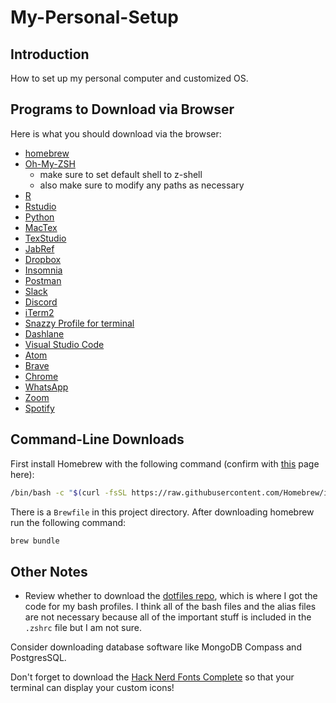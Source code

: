 # My-Personal-Setup

## Introduction

How to set up my personal computer and customized OS.

## Programs to Download via Browser

Here is what you should download via the browser: 

* [homebrew](https://brew.sh/)
* [Oh-My-ZSH](https://ohmyz.sh/)
  * make sure to set default shell to z-shell
  * also make sure to modify any paths as necessary
* [R](https://www.r-project.org/)
* [Rstudio](https://rstudio.com/)
* [Python](https://www.python.org/downloads/)
* [MacTex](https://tug.org/mactex/)
* [TexStudio](https://www.texstudio.org/)
* [JabRef](https://www.jabref.org/)
* [Dropbox](https://www.dropbox.com/downloading)
* [Insomnia](https://insomnia.rest/)
* [Postman](https://www.postman.com/)
* [Slack](https://slack.com/)
* [Discord](https://discord.com/download)
* [iTerm2](https://iterm2.com/)
* [Snazzy Profile for terminal](https://github.com/sindresorhus/iterm2-snazzy)
* [Dashlane](https://www.dashlane.com/)
* [Visual Studio Code](https://code.visualstudio.com/)
* [Atom](https://atom.io/)
* [Brave](https://brave.com/)
* [Chrome](https://www.google.com/chrome/)
* [WhatsApp](https://www.whatsapp.com/download)
* [Zoom](https://zoom.us/download)
* [Spotify](https://www.spotify.com/us/download/other/)


## Command-Line Downloads

First install Homebrew with the following command (confirm with [this](https://brew.sh/) page here): 

```sh
/bin/bash -c "$(curl -fsSL https://raw.githubusercontent.com/Homebrew/install/HEAD/install.sh)"
```

There is a `Brewfile` in this project directory. After downloading homebrew run the following command: 

```sh
brew bundle
```

## Other Notes

* Review whether to download the [dotfiles repo](https://github.com/mathiasbynens/dotfiles), which is where I got the code for my bash profiles. I think all of the bash files and the alias files are not necessary because all of the important stuff is included in the `.zshrc` file but I am not sure.

Consider downloading database software like MongoDB Compass and PostgresSQL.

Don't forget to download the [Hack Nerd Fonts Complete](https://github.com/ryanoasis/nerd-fonts/tree/master/patched-fonts/Hack/Regular/complete) so that your terminal can display your custom icons!
